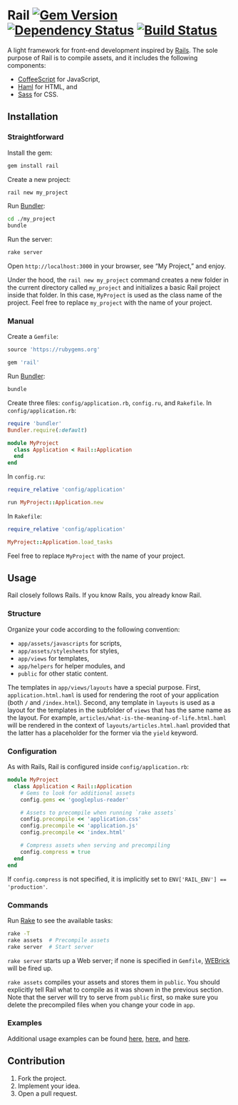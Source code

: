 # Rail [![Gem Version][version-img]][version-url] [![Dependency Status][dependency-img]][dependency-url] [![Build Status][build-img]][build-url]

A light framework for front-end development inspired by [Rails][rails]. The sole
purpose of Rail is to compile assets, and it includes the following components:

* [CoffeeScript][coffeescript] for JavaScript,
* [Haml][haml] for HTML, and
* [Sass][sass] for CSS.

## Installation

### Straightforward

Install the gem:

```bash
gem install rail
```

Create a new project:

```bash
rail new my_project
```

Run [Bundler][bundler]:

```bash
cd ./my_project
bundle
```

Run the server:

```bash
rake server
```

Open `http://localhost:3000` in your browser, see “My Project,” and enjoy.

Under the hood, the `rail new my_project` command creates a new folder in the
current directory called `my_project` and initializes a basic Rail project
inside that folder. In this case, `MyProject` is used as the class name of the
project. Feel free to replace `my_project` with the name of your project.

### Manual

Create a `Gemfile`:

```ruby
source 'https://rubygems.org'

gem 'rail'
```

Run [Bundler][bundler]:

```bash
bundle
```

Create three files: `config/application.rb`, `config.ru`, and `Rakefile`. In
`config/application.rb`:

```ruby
require 'bundler'
Bundler.require(:default)

module MyProject
  class Application < Rail::Application
  end
end
```

In `config.ru`:

```ruby
require_relative 'config/application'

run MyProject::Application.new
```

In `Rakefile`:

```ruby
require_relative 'config/application'

MyProject::Application.load_tasks
```

Feel free to replace `MyProject` with the name of your project.

## Usage

Rail closely follows Rails. If you know Rails, you already know Rail.

### Structure

Organize your code according to the following convention:

* `app/assets/javascripts` for scripts,
* `app/assets/stylesheets` for styles,
* `app/views` for templates,
* `app/helpers` for helper modules, and
* `public` for other static content.

The templates in `app/views/layouts` have a special purpose. First,
`application.html.haml` is used for rendering the root of your application (both
`/` and `/index.html`). Second, any template in `layouts` is used as a layout
for the templates in the subfolder of `views` that has the same name as the
layout. For example, `articles/what-is-the-meaning-of-life.html.haml` will be
rendered in the context of `layouts/articles.html.haml` provided that the latter
has a placeholder for the former via the `yield` keyword.

### Configuration

As with Rails, Rail is configured inside `config/application.rb`:

```ruby
module MyProject
  class Application < Rail::Application
    # Gems to look for additional assets
    config.gems << 'googleplus-reader'

    # Assets to precompile when running `rake assets`
    config.precompile << 'application.css'
    config.precompile << 'application.js'
    config.precompile << 'index.html'

    # Compress assets when serving and precompiling
    config.compress = true
  end
end
```

If `config.compress` is not specified, it is implicitly set to `ENV['RAIL_ENV']
== 'production'`.

### Commands

Run [Rake][rake] to see the available tasks:

```bash
rake -T
rake assets  # Precompile assets
rake server  # Start server
```

`rake server` starts up a Web server; if none is specified in `Gemfile`,
[WEBrick][webrick] will be fired up.

`rake assets` compiles your assets and stores them in `public`. You should
explicitly tell Rail what to compile as it was shown in the previous section.
Note that the server will try to serve from `public` first, so make sure you
delete the precompiled files when you change your code in `app`.

### Examples

Additional usage examples can be found
[here](https://github.com/IvanUkhov/opentype),
[here](https://github.com/IvanUkhov/photography), and
[here](https://github.com/IvanUkhov/research).

## Contribution

1. Fork the project.
2. Implement your idea.
3. Open a pull request.

[build-img]: https://travis-ci.org/IvanUkhov/rail.svg?branch=master
[build-url]: https://travis-ci.org/IvanUkhov/rail
[dependency-img]: https://gemnasium.com/IvanUkhov/rail.svg
[dependency-url]: https://gemnasium.com/IvanUkhov/rail
[version-img]: https://badge.fury.io/rb/rail.svg
[version-url]: https://badge.fury.io/rb/rail

[bundler]: http://bundler.io
[coffeescript]: http://coffeescript.org
[haml]: http://haml.info
[rails]: http://rubyonrails.org
[rake]: https://github.com/jimweirich/rake
[sass]: http://sass-lang.com
[webrick]: http://ruby-doc.org/stdlib-2.1.2/libdoc/webrick/rdoc/WEBrick.html
